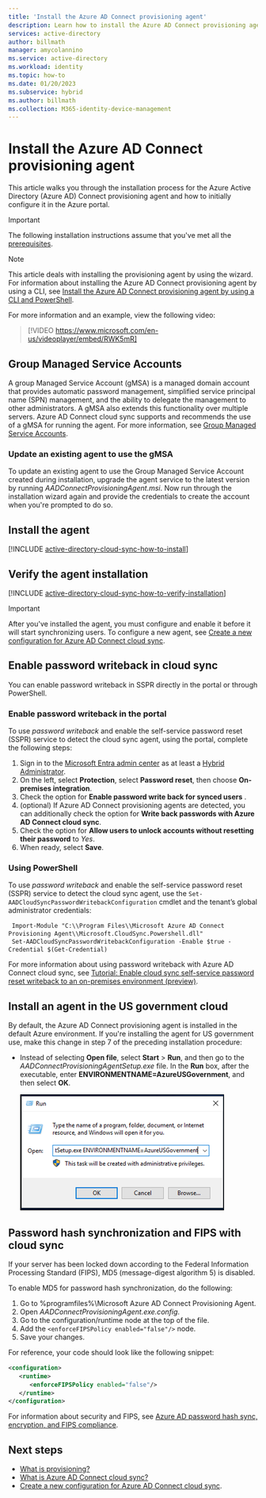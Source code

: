 ```yaml
---
title: 'Install the Azure AD Connect provisioning agent'
description: Learn how to install the Azure AD Connect provisioning agent and how to configure it in the Azure portal.
services: active-directory
author: billmath
manager: amycolannino
ms.service: active-directory
ms.workload: identity
ms.topic: how-to
ms.date: 01/20/2023
ms.subservice: hybrid
ms.author: billmath
ms.collection: M365-identity-device-management
---
```


# Install the Azure AD Connect provisioning agent

This article walks you through the installation process for the Azure Active Directory (Azure AD) Connect provisioning agent and how to initially configure it in the Azure portal.

> [!IMPORTANT]
> The following installation instructions assume that you've met all the [prerequisites](how-to-prerequisites.md).

>[!NOTE]
>This article deals with installing the provisioning agent by using the wizard. For information about installing the Azure AD Connect provisioning agent by using a CLI, see [Install the Azure AD Connect provisioning agent by using a CLI and PowerShell](how-to-install-pshell.md).

For more information and an example, view the following video:

> [!VIDEO https://www.microsoft.com/en-us/videoplayer/embed/RWK5mR]

## Group Managed Service Accounts
A group Managed Service Account (gMSA) is a managed domain account that provides automatic password management, simplified service principal name (SPN) management, and the ability to delegate the management to other administrators. A gMSA also extends this functionality over multiple servers. Azure AD Connect cloud sync supports and recommends the use of a gMSA for running the agent. For more information, see [Group Managed Service Accounts](how-to-prerequisites.md#group-managed-service-accounts).


### Update an existing agent to use the gMSA
To update an existing agent to use the Group Managed Service Account created during installation, upgrade the agent service to the latest version by running *AADConnectProvisioningAgent.msi*. Now run through the installation wizard again and provide the credentials to create the account when you're prompted to do so.

## Install the agent

[!INCLUDE [active-directory-cloud-sync-how-to-install](../../../../includes/active-directory-cloud-sync-how-to-install.md)]

## Verify the agent installation

[!INCLUDE [active-directory-cloud-sync-how-to-verify-installation](../../../../includes/active-directory-cloud-sync-how-to-verify-installation.md)]

>[!IMPORTANT]
> After you've installed the agent, you must configure and enable it before it will start synchronizing users. To configure a new agent, see [Create a new configuration for Azure AD Connect cloud sync](how-to-configure.md).



## Enable password writeback in cloud sync 

You can enable password writeback in SSPR directly in the portal or through PowerShell. 

### Enable password writeback in the portal
To use *password writeback* and enable the self-service password reset (SSPR) service to detect the cloud sync agent, using the portal, complete the following steps: 

1. Sign in to the [Microsoft Entra admin center](https://entra.microsoft.com) as at least a [Hybrid Administrator](../articles/active-directory/roles/permissions-reference.md#hybrid-identity-administrator).
 2. On the left, select **Protection**, select **Password reset**, then choose **On-premises integration**.
 3. Check the option for **Enable password write back for synced users** .
 4. (optional) If Azure AD Connect provisioning agents are detected, you can additionally check the option for **Write back passwords with Azure AD Connect cloud sync**.   
 5. Check the option for **Allow users to unlock accounts without resetting their password** to *Yes*.
 6. When ready, select **Save**.

### Using PowerShell

To use *password writeback* and enable the self-service password reset (SSPR) service to detect the cloud sync agent, use the `Set-AADCloudSyncPasswordWritebackConfiguration` cmdlet and the tenant’s global administrator credentials: 

  ```   
   Import-Module "C:\\Program Files\\Microsoft Azure AD Connect Provisioning Agent\\Microsoft.CloudSync.Powershell.dll" 
   Set-AADCloudSyncPasswordWritebackConfiguration -Enable $true -Credential $(Get-Credential)
  ```

For more information about using password writeback with Azure AD Connect cloud sync, see [Tutorial: Enable cloud sync self-service password reset writeback to an on-premises environment (preview)](../../../active-directory/authentication/tutorial-enable-cloud-sync-sspr-writeback.md).

## Install an agent in the US government cloud

By default, the Azure AD Connect provisioning agent is installed in the default Azure environment. If you're installing the agent for US government use, make this change in step 7 of the preceding installation procedure:

- Instead of selecting **Open file**, select **Start** > **Run**, and then go to the *AADConnectProvisioningAgentSetup.exe* file.  In the **Run** box, after the executable, enter **ENVIRONMENTNAME=AzureUSGovernment**, and then select **OK**.

    [![Screenshot that shows how to install an agent in the US government cloud.](media/how-to-install/new-install-12.png)](media/how-to-install/new-install-12.png#lightbox)

## Password hash synchronization and FIPS with cloud sync

If your server has been locked down according to the Federal Information Processing Standard (FIPS), MD5 (message-digest algorithm 5) is disabled.

To enable MD5 for password hash synchronization, do the following:

1. Go to %programfiles%\Microsoft Azure AD Connect Provisioning Agent.
1. Open *AADConnectProvisioningAgent.exe.config*.
1. Go to the configuration/runtime node at the top of the file.
1. Add the `<enforceFIPSPolicy enabled="false"/>` node.
1. Save your changes.

For reference, your code should look like the following snippet:

```xml
<configuration>
   <runtime>
      <enforceFIPSPolicy enabled="false"/>
   </runtime>
</configuration>
```

For information about security and FIPS, see [Azure AD password hash sync, encryption, and FIPS compliance](https://techcommunity.microsoft.com/t5/microsoft-entra-azure-ad-blog/aad-password-sync-encryption-and-fips-compliance/ba-p/243709).

## Next steps 

- [What is provisioning?](../what-is-provisioning.md)
- [What is Azure AD Connect cloud sync?](what-is-cloud-sync.md)
- [Create a new configuration for Azure AD Connect cloud sync](how-to-configure.md).

